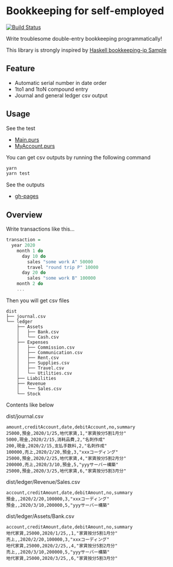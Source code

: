 # Bookkeeping for self-employed

[![Build Status](https://travis-ci.org/hjmtql/bookkeeping-for-selfemployed.svg?branch=master)](https://travis-ci.org/hjmtql/bookkeeping-for-selfemployed)

Write troublesome double-entry bookkeeping programmatically!

This library is strongly inspired by [Haskell bookkeeping-jp Sample](https://github.com/arowM/haskell-bookkeeping-jp-sample)

## Feature

- Automatic serial number in date order
- 1to1 and 1toN compound entry
- Journal and general ledger csv output

## Usage

See the test

- [Main.purs](test/Main.purs)
- [MyAccount.purs](test/MyAccount.purs)

You can get csv outputs by running the following command

```sh
yarn
yarn test
```

See the outputs

- [gh-pages](https://github.com/hjmtql/bookkeeping-for-selfemployed/tree/gh-pages)

## Overview

Write transactions like this...

```purescript
transaction =
  year 2020
    month 1 do
      day 10 do
        sales "some work A" 50000
        travel "round trip P" 10000
      day 20 do
        sales "some work B" 100000
    month 2 do
    ...
```
Then you will get csv files

```
dist
├── journal.csv
└── ledger
    ├── Assets
    │   ├── Bank.csv
    │   └── Cash.csv
    ├── Expenses
    │   ├── Commission.csv
    │   ├── Communication.csv
    │   ├── Rent.csv
    │   ├── Supplies.csv
    │   ├── Travel.csv
    │   └── Utilities.csv
    ├── Liabilities
    ├── Revenue
    │   └── Sales.csv
    └── Stock
```

Contents like below

dist/journal.csv
```
amount,creditAccount,date,debitAccount,no,summary
25000,預金,2020/1/25,地代家賃,1,"家賃按分5割1月分"
5000,現金,2020/2/15,消耗品費,2,"名刺作成"
200,現金,2020/2/15,支払手数料,2,"名刺作成"
100000,売上,2020/2/20,預金,3,"xxxコーディング"
25000,預金,2020/2/25,地代家賃,4,"家賃按分5割2月分"
200000,売上,2020/3/10,預金,5,"yyyサーバー構築"
25000,預金,2020/3/25,地代家賃,6,"家賃按分5割3月分"
```

dist/ledger/Revenue/Sales.csv
```
account,creditAmount,date,debitAmount,no,summary
預金,,2020/2/20,100000,3,"xxxコーディング"
預金,,2020/3/10,200000,5,"yyyサーバー構築"
```

dist/ledger/Assets/Bank.csv
```
account,creditAmount,date,debitAmount,no,summary
地代家賃,25000,2020/1/25,,1,"家賃按分5割1月分"
売上,,2020/2/20,100000,3,"xxxコーディング"
地代家賃,25000,2020/2/25,,4,"家賃按分5割2月分"
売上,,2020/3/10,200000,5,"yyyサーバー構築"
地代家賃,25000,2020/3/25,,6,"家賃按分5割3月分"
```
